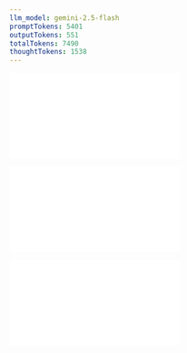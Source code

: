```yaml
---
llm_model: gemini-2.5-flash
promptTokens: 5401
outputTokens: 551
totalTokens: 7490
thoughtTokens: 1538
---
```


![@](steps/prompt.61126dfa.md)

![@](steps/file.95b90320.md)

![@](steps/response.113d2096.md)